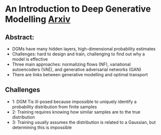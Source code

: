 
# An Introduction to Deep Generative Modelling [Arxiv](https://arxiv.org/pdf/2103.05180.pdf) 

## Abstract: 

* DGMs have many hidden layers, high-dimensional probability estimates
* Challenges: hard to design and train, challenging to find out why a model is effective
* Three main approaches: normalizing flows (NF), variational autoencoders (VAE), and generative adversarial networks (GAN)
* There are links between generative modelling and optimal transport

## Challenges

* 1: DGM Tis ill-posed because impossible to uniquely identify a probability distribution from finite samples
* 2: Training requires knowing how similar samples are to the true distribution
* 3: Training usually assumes the distribution is related to a Gaussian, but determining this is impossible
 

